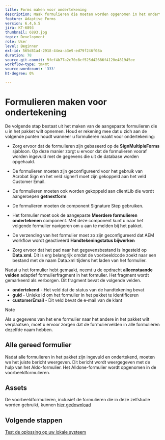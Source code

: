 ```yaml
---
title: Forms maken voor ondertekening
description: Maak formulieren die moeten worden opgenomen in het ondertekeningspakket.
feature: Adaptive Forms
version: 6.4,6.5
jira: KT-6893
thumbnail: 6893.jpg
topic: Development
role: User
level: Beginner
exl-id: 565d81a4-2918-44ea-a3e9-ed79f246f08a
duration: 78
source-git-commit: 9fef4b77a2c70c8cf525d42686f4120e481945ee
workflow-type: tm+mt
source-wordcount: '333'
ht-degree: 0%

---
```


# Formulieren maken voor ondertekening

De volgende stap bestaat uit het maken van de aangepaste formulieren die u in het pakket wilt opnemen. Houd er rekening mee dat u zich aan de volgende punten houdt wanneer u formulieren maakt voor ondertekening:

* Zorg ervoor dat de formulieren zijn gebaseerd op de **SignMultipleForms** sjabloon. Op deze manier zorgt u ervoor dat de formulieren vooraf worden ingevuld met de gegevens die uit de database worden opgehaald.

* De formulieren moeten zijn geconfigureerd voor het gebruik van Acrobat Sign en het veld signer1 moet zijn gekoppeld aan het veld Customer Email.
* De formulieren moeten ook worden gekoppeld aan clientLib die wordt aangeroepen **getnextform**
* De formulieren moeten de component Signature Step gebruiken.
* Het formulier moet ook de aangepaste **Meerdere formulieren ondertekenen** component. Met deze component kunt u naar het volgende formulier navigeren om u aan te melden bij het pakket.
* De verzending van het formulier moet zo zijn geconfigureerd dat AEM workflow wordt geactiveerd **Handtekeningstatus bijwerken**
* Zorg ervoor dat het pad naar het gegevensbestand is ingesteld op **Data.xml**. Dit is erg belangrijk omdat de voorbeeldcode zoekt naar een bestand met de naam Data.xml tijdens het laden van het formulier.

Nadat u het formulier hebt gemaakt, neemt u de opdracht **alleenstaande velden** adaptief formulierfragment in het formulier. Het fragment wordt gemarkeerd als verborgen. Dit fragment bevat de volgende velden.

* **ondertekend** - Het veld dat de status van de handtekening bevat
* **guid** - Unieke id om het formulier in het pakket te identificeren
* **customerEmail** - Dit veld bevat de e-mail van de klant



>[!NOTE]
>Als u gegevens van het ene formulier naar het andere in het pakket wilt verplaatsen, moet u ervoor zorgen dat de formuliervelden in alle formulieren dezelfde naam hebben.

## Alle gereed formulier

Nadat alle formulieren in het pakket zijn ingevuld en ondertekend, moeten we het juiste bericht weergeven. Dit bericht wordt weergegeven met de hulp van het Aldo-formulier. Het Alldone-formulier wordt opgenomen in de voorbeeldformulieren.

## Assets

De voorbeeldformulieren, inclusief de formulieren die in deze zelfstudie worden gebruikt, kunnen [hier gedownload](assets/forms-for-signing.zip)

## Volgende stappen

[Test de oplossing op uw lokale systeem](./testing-and-trouble-shooting.md)
